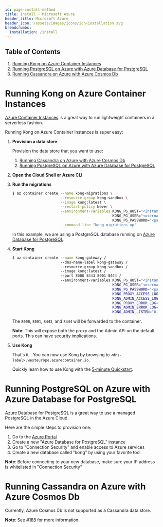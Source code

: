```yaml
---
id: page-install-method
title: Install - Microsoft Azure
header_title: Microsoft Azure
header_icon: /assets/images/icons/icn-installation.svg
breadcrumbs:
  Installation: /install
---
```


## Table of Contents

<!-- FIXME the list below should be an unordered list, but currently those do not render correctly in this section of the Docs site - depends on https://github.com/Kong/docs.konghq.com/issues/917 -->
1. [Running Kong on Azure Container Instances](#running-kong-on-azure-container-instances)
1. [Running PostgreSQL on Azure with Azure Database for PostgreSQL](#running-postgresql-on-azure-with-azure-database-for-postgresql)
1. [Running Cassandra on Azure with Azure Cosmos Db](#running-cassandra-on-azure-with-azure-cosmos-db)

# Running Kong on Azure Container Instances
<a href="https://docs.microsoft.com/en-us/azure/container-instances/container-instances-overview" target="blank">Azure Container Instances</a> is a great way to run lightweight containers in a serverless fashion.

Running Kong on Azure Container Instances is super easy:

1. **Provision a data store**

    Provision the data store that you want to use:
    1. [Running Cassandra on Azure with Azure Cosmos Db](#running-cassandra-on-azure-with-azure-cosmos-db)
    1. [Running PostgreSQL on Azure with Azure Database for PostgreSQL](#running-postgresql-on-azure-with-azure-database-for-postgresql)

1. **Open the Cloud Shell or Azure CLI**

1. **Run the migrations**

    ```bash
    $ az container create --name kong-migrations \
                          --resource-group kong-sandbox \
                          --image kong:latest \
                          --restart-policy Never \
                          --environment-variables KONG_PG_HOST="<instance-name>.postgres.database.azure.com" \
                                                  KONG_PG_USER="<username>" \
                                                  KONG_PG_PASSWORD="<password>" \
                          --command-line "kong migrations up"
    ```
    In this example, we are using a PostgreSQL database running on [Azure Database for PostgreSQL](#running-postgresql-on-azure-with-azure-database-for-postgresql).

1. **Start Kong**

    ```bash
    $ az container create --name kong-gateway /
                          --dns-name-label kong-gateway /
                          --resource-group kong-sandbox /
                          --image kong:latest /
                          --port 8000 8443 8001 8444 /
                          --environment-variables KONG_PG_HOST="<instance-name>.postgres.database.azure.com" /
                                                  KONG_PG_USER="<username>" /
                                                  KONG_PG_PASSWORD="<password>" /
                                                  KONG_PROXY_ACCESS_LOG="/dev/stdout" /
                                                  KONG_ADMIN_ACCESS_LOG="/dev/stdout" /
                                                  KONG_PROXY_ERROR_LOG="/dev/stderr" /
                                                  KONG_ADMIN_ERROR_LOG="/dev/stderr" /
                                                  KONG_ADMIN_LISTEN="0.0.0.0:8001, 0.0.0.0:8444 ssl"
    ```

    The `8000`, `8001`, `8443`, and `8444` will be forwarded to the container.

    <div class="alert alert-warning">
      <div class="text-center">
        <strong>Note</strong>: This will expose both the proxy and the Admin API on the default ports. This can have security implications.
      </div>
    </div>

1. **Use Kong**

    That's it - You can now use Kong by browsing to `<dns-label>.westeurope.azurecontainer.io`.

    Quickly learn how to use Kong with the [5-minute Quickstart](/latest/getting-started/quickstart).

# Running PostgreSQL on Azure with Azure Database for PostgreSQL
Azure Database for PostgreSQL is a great way to use a managed PostgreSQL in the Azure Cloud.

Here are the simple steps to provision one:

1. Go to the <a href="https://portal.azure.com" target="blank">Azure Portal</a>
1. Create a new "Azure Database for PostgreSQL" instance
1. Go to "Connection Security" and enable access to Azure services
1. Create a new database called "kong" by using your favorite tool

<div class="alert alert-warning">
  <div class="text-center">
    <strong>Note</strong>: Before connecting to your new database, make sure your IP address is whitelisted in "Connection Security"
  </div>
</div>

# Running Cassandra on Azure with Azure Cosmos Db
Currently, Azure Cosmos Db is not supported as a Cassandra data store.

<div class="alert alert-info">
  <div class="text-center">
    <strong>Note</strong>: See <a href="https://github.com/Kong/docker-kong/issues/188" target="blank">#188</a> for more information.
  </div>
</div>
